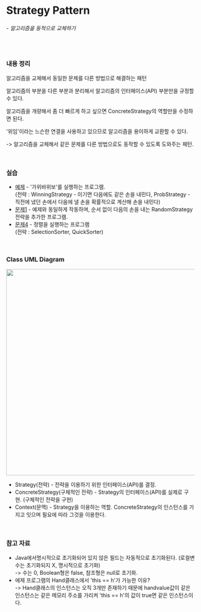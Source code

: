# Strategy Pattern
###### - 알고리즘을 동적으로 교체하기
<br />

### 내용 정리

알고리즘을 교체해서 동일한 문제를 다른 방법으로 해결하는 패턴

알고리즘의 부분을 다른 부분과 분리해서 알고리즘의 인터페이스(API) 부분만을 규정할 수 있다.

알고리즘을 개량해서 좀 더 빠르게 하고 싶으면 ConcreteStrategy의 역할만을 수정하면 된다.

'위임'이라는 느슨한 연결을 사용하고 있으므로 알고리즘을 용이하게 교환할 수 있다.

-> 알고리즘을 교체해서 같은 문제를 다른 방법으로도 동작할 수 있도록 도와주는 패턴.

<br />

### 실습
* [예제](./Strategy_Sample) - '가위바위보'를 실행하는 프로그램.   
(전략 : WinningStrategy - 이기면 다음에도 같은 손을 내민다, ProbStrategy - 직전에 냈던 손에서 다음에 낼 손을 확률적으로 계산해 손을 내민다)
* [문제1](./Strategy_A1) - 예제와 동일하게 작동하며, 순서 없이 다음의 손을 내는 RandomStrategy 전략을 추가한 프로그램.
* [문제4](./Strategy_A4) - 정렬을 실행하는 프로그램    
(전략 : SelectionSorter, QuickSorter)
<br />

### Class UML Diagram
<img src="https://user-images.githubusercontent.com/35367660/117108567-5c5e2f80-adbe-11eb-925c-15ba323163ac.png" width="550">
<br />    

* Strategy(전략) - 전략을 이용하기 위한 인터페이스(API)를 결정.
* ConcreteStrategy(구체적인 전략) - Strategy의 인터페이스(API)를 실제로 구현. (구체적인 전략을 구현)
* Context(문맥) - Strategy을 이용하는 역할. ConcreteStrategy의 인스턴스를 가지고 잇으며 필요에 따라 그것을 이용한다.
<br>

### 참고 자료
* Java에서명시적으로 초기화되어 있지 않은 필드는 자동적으로 초기화된다. (로컬변수는 초기화되지 X, 명시적으로 초기화)   
-> 수는 0, Boolean형은 false, 참조형은 null로 초기화.
* 에제 프로그램의 Hand클래스에서 'this == h'가 가능한 이유?     
-> Hand클래스의 인스턴스는 오직 3개만 존재하기 때문에 handvalue값이 같은 인스턴스는 같은 메모리 주소를 가리켜 'this == h'의 값이 true면 같은 인스턴스이다. 
